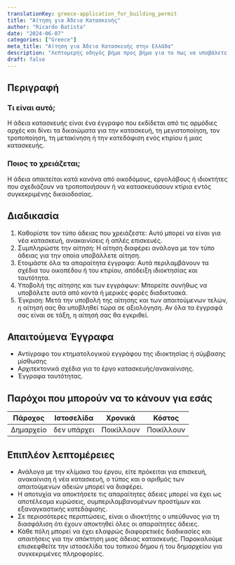 ```yaml
---
translationKey: greece-application_for_building_permit
title: "Αίτηση για Άδεια Κατασκευής"
author: "Ricardo Batista"
date: "2024-06-07"
categories: ["Greece"]
meta_title: "Αίτηση για Άδεια Κατασκευής στην Ελλάδα"
description: "Λεπτομερής οδηγός βήμα προς βήμα για το πως να υποβάλετε αίτηση για άδεια κατασκευής στην Ελλάδα."
draft: false
---
```


## Περιγραφή 

### Τι είναι αυτό;
Η άδεια κατασκευής είναι ένα έγγραφο που εκδίδεται από τις αρμόδιες αρχές και δίνει τα δικαιώματα για την κατασκευή, τη μεγιστοποίηση, τον τροποποίηση, τη μετακίνηση ή την κατεδάφιση ενός κτιρίου ή μιας κατασκευής.

### Ποιος το χρειάζεται;
Η άδεια απαιτείται κατά κανόνα από οικοδόμους, εργολάβους ή ιδιοκτήτες που σχεδιάζουν να τροποποιήσουν ή να κατασκευάσουν κτίρια εντός συγκεκριμένης δικαιοδοσίας.

## Διαδικασία

1. Καθορίστε τον τύπο άδειας που χρειάζεστε: Αυτό μπορεί να είναι για νέα κατασκευή, ανακαινίσεις ή απλές επισκευές.
2. Συμπληρώστε την αίτηση: Η αίτηση διαφέρει ανάλογα με τον τύπο άδειας για την οποία υποβάλλετε αίτηση.
3. Ετοιμάστε όλα τα απαραίτητα έγγραφα: Αυτά περιλαμβάνουν τα σχέδια του οικοπέδου ή του κτιρίου, απόδειξη ιδιοκτησίας και ταυτότητα.
4. Υποβολή της αίτησης και των εγγράφων: Μπορείτε συνήθως να υποβάλετε αυτά από κοντά ή μερικές φορές διαδικτυακά.
5. Έγκριση: Μετά την υποβολή της αίτησης και των απαιτούμενων τελών, η αίτησή σας θα υποβληθεί τώρα σε αξιολόγηση. Αν όλα τα έγγραφά σας είναι σε τάξη, η αίτησή σας θα εγκριθεί.

## Απαιτούμενα Έγγραφα 

- Αντίγραφο του κτηματολογικού εγγράφου της ιδιοκτησίας ή σύμβασης μίσθωσης
- Αρχιτεκτονικά σχέδια για το έργο κατασκευής/ανακαίνισης.
- Έγγραφα ταυτότητας.

## Παρόχοι που μπορούν να το κάνουν για εσάς

| Πάροχος       |     Ιστοσελίδα     |     Χρονικά    |       Κόστος      |
| --------------- | --------------- |  :-------------: | :-------------: |
| Δημαρχείο    |  δεν υπάρχει    |      Ποικίλλουν    |       Ποικίλλουν  |

## Επιπλέον λεπτομέρειες 

- Ανάλογα με την κλίμακα του έργου, είτε πρόκειται για επισκευή, ανακαίνιση ή νέα κατασκευή, ο τύπος και ο αριθμός των απαιτούμενων αδειών μπορεί να διαφέρει.
- Η αποτυχία να αποκτήσετε τις απαραίτητες άδειες μπορεί να έχει ως αποτέλεσμα κυρώσεις, συμπεριλαμβανομένων προστίμων και εξαναγκαστικής κατεδάφισης.
- Σε περισσότερες περιπτώσεις, είναι ο ιδιοκτήτης ο υπεύθυνος για τη διασφάλιση ότι έχουν αποκτηθεί όλες οι απαραίτητες άδειες.
- Κάθε πόλη μπορεί να έχει ελαφρώς διαφορετικές διαδικασίες και απαιτήσεις για την απόκτηση μιας άδειας κατασκευής. Παρακαλούμε επισκεφθείτε την ιστοσελίδα του τοπικού δήμου ή του δημαρχείου για συγκεκριμένες πληροφορίες.
